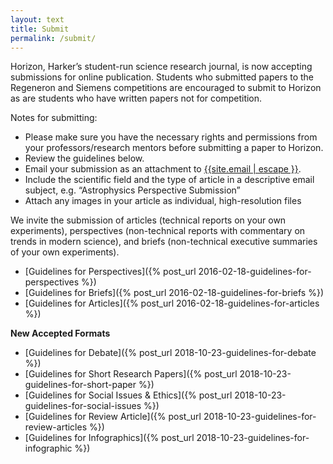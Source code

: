 ```yaml
---
layout: text
title: Submit
permalink: /submit/
---
```


Horizon, Harker’s student-run science research journal, is now accepting submissions for online publication. Students who submitted papers to the Regeneron and Siemens competitions are encouraged to submit to Horizon as are students who have written papers not for competition.

Notes for submitting:
- Please make sure you have the necessary rights and permissions from your professors/research mentors before submitting a paper to Horizon.
- Review the guidelines below.
- Email your submission as an attachment to <a href="mailto:{{site.email | escape }}">{{site.email | escape }}</a>.
- Include the scientific field and the type of article in a descriptive email subject, e.g. “Astrophysics Perspective Submission”
- Attach any images in your article as individual, high-resolution files

We invite the submission of articles (technical reports on your own experiments), perspectives (non-technical reports with commentary on trends in modern science), and briefs (non-technical executive summaries of your own experiments).


- [Guidelines for Perspectives]({% post_url 2016-02-18-guidelines-for-perspectives %})
- [Guidelines for Briefs]({% post_url 2016-02-18-guidelines-for-briefs %})
- [Guidelines for Articles]({% post_url 2016-02-18-guidelines-for-articles %})

**New Accepted Formats**

- [Guidelines for Debate]({% post_url 2018-10-23-guidelines-for-debate %})
- [Guidelines for Short Research Papers]({% post_url 2018-10-23-guidelines-for-short-paper %})
- [Guidelines for Social Issues & Ethics]({% post_url 2018-10-23-guidelines-for-social-issues %})
- [Guidelines for Review Article]({% post_url 2018-10-23-guidelines-for-review-articles %})
- [Guidelines for Infographics]({% post_url 2018-10-23-guidelines-for-infographic %})